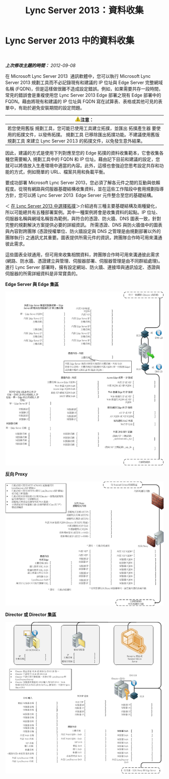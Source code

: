 ﻿---
title: Lync Server 2013：資料收集
TOCTitle: 資料收集
ms:assetid: e40b03e5-455d-4bbc-831a-c61b1380db53
ms:mtpsurl: https://technet.microsoft.com/zh-tw/library/Gg399008(v=OCS.15)
ms:contentKeyID: 49292611
ms.date: 08/24/2015
mtps_version: v=OCS.15
ms.translationtype: HT
---

# Lync Server 2013 中的資料收集

 

_**上次修改主題的時間：** 2012-09-08_

在 Microsoft Lync Server 2013  通訊軟體中，您可以執行 Microsoft Lync Server 2013 規劃工具而不必記錄現有和建議的 IP 位址與 Edge Server 完整網域名稱 (FQDN)，但是這樣做很難不造成設定錯誤。例如，如果需要共存一段時間，常見的錯誤會是重複使用您 Lync Server 2013 Edge 部署之現有 Edge 部署中的 FQDN。藉由將現有和建議的 IP 位址與 FQDN 寫在試算表、表格或其他可見的表單中，有助於避免安裝期間的設定問題。

<table>
<thead>
<tr class="header">
<th><img src="images/Hh202161.warning(OCS.15).gif" title="warning" alt="warning" />注意：</th>
</tr>
</thead>
<tbody>
<tr class="odd">
<td>若您使用舊版 規劃工具，您可能已使用工具建立拓撲，並匯出 拓撲產生器 要使用的拓撲文件，以發佈拓撲。 規劃工具 已移除匯出拓撲功能。不建議使用舊版 規劃工具 來建立 Lync Server 2013 的拓撲文件，以免發生意外結果。</td>
</tr>
</tbody>
</table>


因此，建議的方式是使用下列對應至您的 Edge 拓撲的資料收集範本，它會收集各種您需要輸入 規劃工具中的 FQDN 和 IP 位址。藉由記下目前和建議的設定，您就可以將值放入生產環境中適當的內容。此外，這樣也會強迫您思考設定共存和功能的方式，例如簡單的 URL、檔案共用和負載平衡。

要成功部署 Microsoft Lync Server 2013，您必須了解各元件之間的互動與依賴程度。從現有網路與伺服器基礎結構收集資料，並在這些工作階段中套用規劃指導方針，您可以將 Lync Server 2013  Edge Server 元件整合至您的基礎結構。

＜ [在 Lync Server 2013 中選擇拓撲](lync-server-2013-choosing-a-topology.md)＞介紹過有三種主要基礎結構及兩種變化，所以可能總共有五種部署案例。其中一種案例將會是收集資料的起點。IP 位址、伺服器名稱與網域名稱皆為範例，與符合的憑證、防火牆、DNS 圖表一致，針對完整的規劃解決方案提供必要的詳細資訊。 所需憑證、DNS 與防火牆值中的圖表與內容對跨團隊 (憑證授權單位、防火牆設定與 DNS 之管理是由規劃部署以外的團隊執行) 之通訊尤其重要。圖表提供所需元件的資訊，跨團隊合作時可用來溝通彼此需求。

這些圖表全球通用，但可用來收集相關資料，跨團隊合作時可用來溝通彼此需求 (網路、防水牆、憑證建立與管理、伺服器部署、伺服器管理是由不同群組處理)。進行 Lync Server 部署時，擁有設定網站、防火牆、連接埠與通訊協定、憑證與伺服器的所需詳細資料是非常寶貴的。

**Edge Server 與 Edge 集區**

![Edge Server 和 Edge 集區](images/Gg399008.7624717a-ce99-4ae8-a929-2c4d74a2e47d(OCS.15).jpg "Edge Server 和 Edge 集區")

**反向 Proxy**

![反向 Proxy](images/Gg399008.cf63fc50-2d11-4334-afc8-2d664ba1b6bb(OCS.15).jpg "反向 Proxy")

**Director 或 Director 集區**

![Director 和 Director 集區](images/Gg399008.56ba29ff-1309-4d5d-bf5c-35372169e947(OCS.15).jpg "Director 和 Director 集區")

